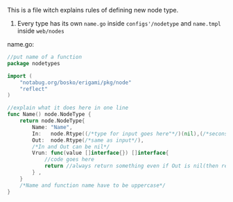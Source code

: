 This is a file witch explains rules of defining new node type.
1. Every type has its own `name.go` inside `configs'/nodetype` and `name.tmpl` inside `web/nodes`

name.go:

```go
//put name of a function 
package nodetypes

import (
	"notabug.org/bosko/erigami/pkg/node"
	"reflect"
)

//explain what it does here in one line
func Name() node.NodeType {
	return node.NodeType{
		Name: "Name",
		In:   node.Rtype((/*type for input goes here"*/)(nil),(/*secons type*/)(nil)/*...*/)),
		Out:  node.Rtype(/*same as input*/), 
		/*In and Out can be nil*/
		Vrun: func(value []interface{}) []interface{
		    //code goes here	
			return //always return something even if Out is nil(then return nil)
        } ,
	}
	/*Name and function name have to be uppercase*/
}
```

